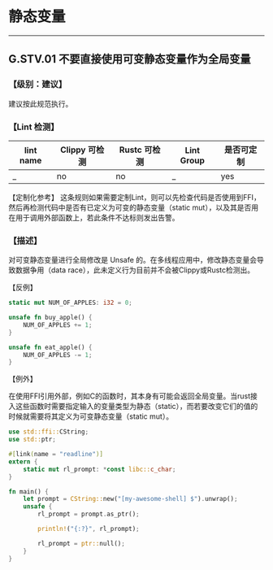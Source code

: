 # 静态变量


---

## G.STV.01  不要直接使用可变静态变量作为全局变量

### 【级别：建议】

建议按此规范执行。

### 【Lint 检测】

| lint name                                                    | Clippy 可检测 | Rustc 可检测 | Lint Group | 是否可定制 |
| ------------------------------------------------------------ | ------------- | ------------ | ---------- | ----- |
| _ | no           | no           | _   | yes |

【定制化参考】
这条规则如果需要定制Lint，则可以先检查代码是否使用到FFI，然后再检测代码中是否有已定义为可变的静态变量（static mut），以及其是否用在用于调用外部函数上，若此条件不达标则发出告警。

### 【描述】

对可变静态变量进行全局修改是 Unsafe 的。在多线程应用中，修改静态变量会导致数据争用（data race），此未定义行为目前并不会被Clippy或Rustc检测出。

【反例】

```rust
static mut NUM_OF_APPLES: i32 = 0;

unsafe fn buy_apple() {
    NUM_OF_APPLES += 1;
}

unsafe fn eat_apple() {
    NUM_OF_APPLES -= 1;
}
```

【例外】

在使用FFI引用外部，例如C的函数时，其本身有可能会返回全局变量。当rust接入这些函数时需要指定输入的变量类型为静态（static），而若要改变它们的值的时候就需要将其定义为可变静态变量（static mut）。

```rust
use std::ffi::CString;
use std::ptr;

#[link(name = "readline")]
extern {
    static mut rl_prompt: *const libc::c_char;
}

fn main() {
    let prompt = CString::new("[my-awesome-shell] $").unwrap();
    unsafe {
        rl_prompt = prompt.as_ptr();

        println!("{:?}", rl_prompt);

        rl_prompt = ptr::null();
    }
}
```

